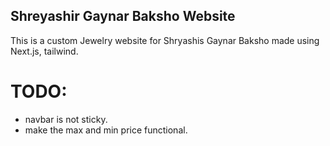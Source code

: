 ## Shreyashir Gaynar Baksho Website

This is a custom Jewelry website for Shryashis Gaynar Baksho made using Next.js, tailwind.

# TODO:

- navbar is not sticky.
- make the max and min price functional.
